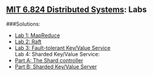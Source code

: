 ## [MIT 6.824 Distributed Systems](https://pdos.csail.mit.edu/6.824/index.html): Labs 

###Solutions:
- [Lab 1: MapReduce](https://github.com/Maxfer4Maxfer/mit-6.824-solutions/tree/main/src/mr)
- [Lab 2: Raft](https://github.com/Maxfer4Maxfer/mit-6.824-solutions/tree/main/src/raft)
- [Lab 3: Fault-tolerant Key/Value Service](https://github.com/Maxfer4Maxfer/mit-6.824-solutions/tree/main/src/kvraft)  
Lab 4: Sharded Key/Value Service:
- [Part A: The Shard controller](https://github.com/Maxfer4Maxfer/mit-6.824-solutions/tree/main/src/shardctrler)
- [Part B: Sharded Key/Value Server](https://github.com/Maxfer4Maxfer/mit-6.824-solutions/tree/main/src/shardkv)
